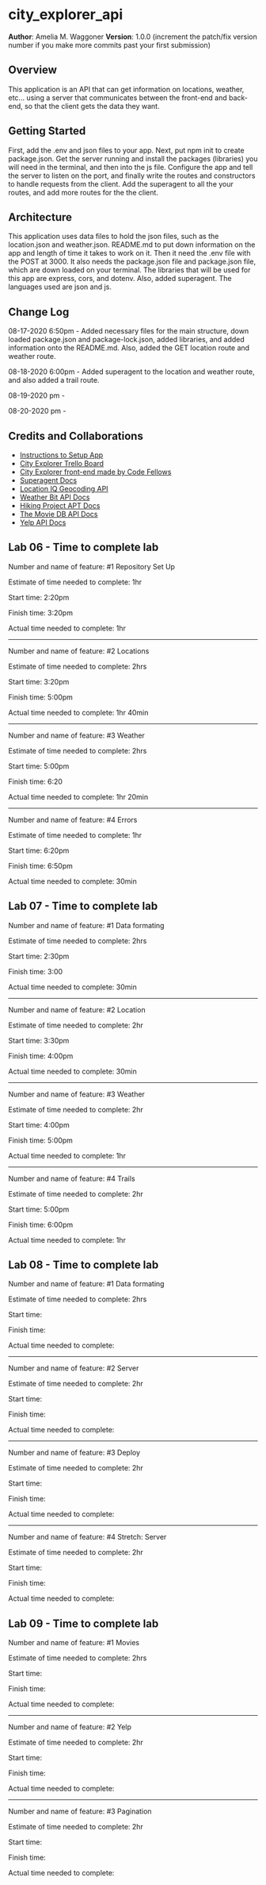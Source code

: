 # city_explorer_api

**Author**: Amelia M. Waggoner
**Version**: 1.0.0 (increment the patch/fix version number if you make more commits past your first submission)

## Overview
<!-- Provide a high level overview of what this application is and why you are building it, beyond the fact that it's an assignment for this class. (i.e. What's your problem domain?) -->
This application is an API that can get information on locations, weather, etc... using a server that communicates between the front-end and back-end, so that the client gets the data they want.

## Getting Started
<!-- What are the steps that a user must take in order to build this app on their own machine and get it running? -->
First, add the .env and json files to your app. Next, put npm init to create package.json. Get the server running and install the packages (libraries) you will need in the terminal, and then into the js file. Configure the app and tell the server to listen on the port, and finally write the routes and constructors to handle requests from the client. Add the superagent to all the your routes, and add more routes for the the client. 

## Architecture
<!-- Provide a detailed description of the application design. What technologies (languages, libraries, etc) you're using, and any other relevant design information. -->
This application uses data files to hold the json files, such as the location.json and weather.json. README.md to put down information on the app and length of time it takes to work on it. Then it need the .env file with the POST at 3000. It also needs the package.json file and package.json file, which are down loaded on your terminal. The libraries that will be used for this app are express, cors, and dotenv. Also, added superagent. The languages used are json and js. 

## Change Log
<!-- Use this area to document the iterative changes made to your application as each feature is successfully implemented. Use time stamps. Here's an examples:

01-01-2001 4:59pm - Application now has a fully-functional express server, with a GET route for the location resource. -->

08-17-2020 6:50pm - Added necessary files for the main structure, down loaded package.json and package-lock.json, added libraries, and added information onto the README.md. Also, added the GET location route and weather route.

08-18-2020 6:00pm - Added superagent to the location and weather route, and also added a trail route.

08-19-2020  pm - 

08-20-2020  pm - 

## Credits and Collaborations
<!-- Give credit (and a link) to other people or resources that helped you build this application. -->
* [Instructions to Setup App](https://codefellows.github.io/code-301-guide/curriculum/class-06/lab/)
* [City Explorer Trello Board](https://trello.com/b/ZmD87LCC)
* [City Explorer front-end made by Code Fellows](https://codefellows.github.io/code-301-guide/curriculum/city-explorer-app/front-end/)
* [Superagent Docs](https://visionmedia.github.io/superagent/)
* [Location IQ Geocoding API](https://locationiq.com/docs#forward-geocoding)
* [Weather Bit API Docs](https://www.weatherbit.io/)
* [Hiking Project APT Docs](https://www.hikingproject.com/data)
* [The Movie DB API Docs](https://developers.themoviedb.org/3/getting-started/introduction)
* [Yelp API Docs](https://www.yelp.com/developers/documentation/v3/business_search)

## Lab 06 - Time to complete lab

Number and name of feature: #1 Repository Set Up

Estimate of time needed to complete: 1hr

Start time: 2:20pm

Finish time: 3:20pm

Actual time needed to complete: 1hr

-------------------------------------------

Number and name of feature: #2 Locations

Estimate of time needed to complete: 2hrs

Start time: 3:20pm

Finish time: 5:00pm

Actual time needed to complete: 1hr 40min

-------------------------------------------

Number and name of feature: #3 Weather

Estimate of time needed to complete: 2hrs

Start time: 5:00pm

Finish time: 6:20

Actual time needed to complete: 1hr 20min

-------------------------------------------

Number and name of feature: #4 Errors

Estimate of time needed to complete: 1hr

Start time: 6:20pm

Finish time: 6:50pm

Actual time needed to complete: 30min

## Lab 07 - Time to complete lab

Number and name of feature: #1 Data formating

Estimate of time needed to complete: 2hrs

Start time: 2:30pm

Finish time: 3:00

Actual time needed to complete: 30min

------------------------------------------

Number and name of feature: #2 Location

Estimate of time needed to complete: 2hr

Start time: 3:30pm

Finish time: 4:00pm

Actual time needed to complete: 30min

----------------------------------------

Number and name of feature: #3 Weather

Estimate of time needed to complete: 2hr

Start time: 4:00pm

Finish time: 5:00pm

Actual time needed to complete: 1hr

----------------------------------------

Number and name of feature: #4 Trails

Estimate of time needed to complete: 2hr

Start time: 5:00pm

Finish time: 6:00pm

Actual time needed to complete: 1hr


## Lab 08 - Time to complete lab

Number and name of feature: #1 Data formating

Estimate of time needed to complete: 2hrs

Start time: 

Finish time: 

Actual time needed to complete:

----------------------------------------------

Number and name of feature: #2 Server

Estimate of time needed to complete: 2hr

Start time: 

Finish time: 

Actual time needed to complete: 

----------------------------------------------

Number and name of feature: #3 Deploy

Estimate of time needed to complete: 2hr

Start time: 

Finish time: 

Actual time needed to complete: 

-----------------------------------------------

Number and name of feature: #4 Stretch: Server

Estimate of time needed to complete: 2hr

Start time: 

Finish time: 

Actual time needed to complete:


## Lab 09 - Time to complete lab

Number and name of feature: #1 Movies

Estimate of time needed to complete: 2hrs

Start time: 

Finish time: 

Actual time needed to complete: 

----------------------------------------------

Number and name of feature: #2 Yelp

Estimate of time needed to complete: 2hr

Start time: 

Finish time: 

Actual time needed to complete: 

--------------------------------------------

Number and name of feature: #3 Pagination

Estimate of time needed to complete: 2hr

Start time: 

Finish time: 

Actual time needed to complete:
